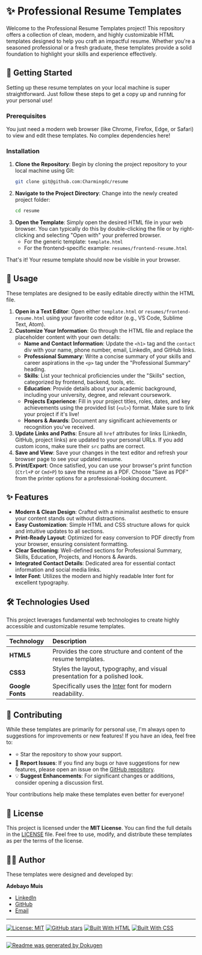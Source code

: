 # ✨ Professional Resume Templates

Welcome to the Professional Resume Templates project! This repository offers a collection of clean, modern, and highly customizable HTML templates designed to help you craft an impactful resume. Whether you're a seasoned professional or a fresh graduate, these templates provide a solid foundation to highlight your skills and experience effectively.

## 🚀 Getting Started

Setting up these resume templates on your local machine is super straightforward. Just follow these steps to get a copy up and running for your personal use!

### Prerequisites

You just need a modern web browser (like Chrome, Firefox, Edge, or Safari) to view and edit these templates. No complex dependencies here!

### Installation

1.  **Clone the Repository**:
    Begin by cloning the project repository to your local machine using Git:
    ```bash
    git clone git@github.com:Charmingdc/resume
    ```
2.  **Navigate to the Project Directory**:
    Change into the newly created project folder:
    ```bash
    cd resume
    ```
3.  **Open the Template**:
    Simply open the desired HTML file in your web browser. You can typically do this by double-clicking the file or by right-clicking and selecting "Open with" your preferred browser.
    *   For the generic template: `template.html`
    *   For the frontend-specific example: `resumes/frontend-resume.html`

That's it! Your resume template should now be visible in your browser.

## 📝 Usage

These templates are designed to be easily editable directly within the HTML file.

1.  **Open in a Text Editor**:
    Open either `template.html` or `resumes/frontend-resume.html` using your favorite code editor (e.g., VS Code, Sublime Text, Atom).
2.  **Customize Your Information**:
    Go through the HTML file and replace the placeholder content with your own details:
    *   **Name and Contact Information**: Update the `<h1>` tag and the `contact` div with your name, phone number, email, LinkedIn, and GitHub links.
    *   **Professional Summary**: Write a concise summary of your skills and career aspirations in the `<p>` tag under the "Professional Summary" heading.
    *   **Skills**: List your technical proficiencies under the "Skills" section, categorized by frontend, backend, tools, etc.
    *   **Education**: Provide details about your academic background, including your university, degree, and relevant coursework.
    *   **Projects Experience**: Fill in your project titles, roles, dates, and key achievements using the provided list (`<ul>`) format. Make sure to link your project if it's live!
    *   **Honors & Awards**: Document any significant achievements or recognition you've received.
3.  **Update Links and Paths**:
    Ensure all `href` attributes for links (LinkedIn, GitHub, project links) are updated to your personal URLs. If you add custom icons, make sure their `src` paths are correct.
4.  **Save and View**:
    Save your changes in the text editor and refresh your browser page to see your updated resume.
5.  **Print/Export**:
    Once satisfied, you can use your browser's print function (`Ctrl+P` or `Cmd+P`) to save the resume as a PDF. Choose "Save as PDF" from the printer options for a professional-looking document.

## ✨ Features

*   **Modern & Clean Design**: Crafted with a minimalist aesthetic to ensure your content stands out without distractions.
*   **Easy Customization**: Simple HTML and CSS structure allows for quick and intuitive updates to all sections.
*   **Print-Ready Layout**: Optimized for easy conversion to PDF directly from your browser, ensuring consistent formatting.
*   **Clear Sectioning**: Well-defined sections for Professional Summary, Skills, Education, Projects, and Honors & Awards.
*   **Integrated Contact Details**: Dedicated area for essential contact information and social media links.
*   **Inter Font**: Utilizes the modern and highly readable Inter font for excellent typography.

## 🛠️ Technologies Used

This project leverages fundamental web technologies to create highly accessible and customizable resume templates.

| Technology      | Description                                                               |
| :-------------- | :------------------------------------------------------------------------ |
| **HTML5**       | Provides the core structure and content of the resume templates.          |
| **CSS3**        | Styles the layout, typography, and visual presentation for a polished look. |
| **Google Fonts** | Specifically uses the [Inter](https://fonts.google.com/specimen/Inter) font for modern readability. |

## 🤝 Contributing

While these templates are primarily for personal use, I'm always open to suggestions for improvements or new features! If you have an idea, feel free to:

*   ⭐ Star the repository to show your support.
*   🐛 **Report Issues**: If you find any bugs or have suggestions for new features, please open an issue on the [GitHub repository](https://github.com/Charmingdc/resume/issues).
*   💡 **Suggest Enhancements**: For significant changes or additions, consider opening a discussion first.

Your contributions help make these templates even better for everyone!

## 📜 License

This project is licensed under the **MIT License**. You can find the full details in the [LICENSE](LICENSE) file. Feel free to use, modify, and distribute these templates as per the terms of the license.

## 👨‍💻 Author

These templates were designed and developed by:

**Adebayo Muis**

*   [LinkedIn](https://linkedin.com/in/adebayo-muis)
*   [GitHub](https://github.com/Charmingdc)
*   [Email](mailto:charmingdc002@gmail.com)

---

[![License: MIT](https://img.shields.io/badge/License-MIT-yellow.svg)](https://opensource.org/licenses/MIT)
[![GitHub stars](https://img.shields.io/github/stars/Charmingdc/resume?style=social)](https://github.com/Charmingdc/resume/stargazers)
[![Built With HTML](https://img.shields.io/badge/Built%20With-HTML-orange)](https://developer.mozilla.org/en-US/docs/Web/HTML)
[![Built With CSS](https://img.shields.io/badge/Built%20With-CSS-blue)](https://developer.mozilla.org/en-US/docs/Web/CSS)

---
[![Readme was generated by Dokugen](https://img.shields.io/badge/Readme%20was%20generated%20by-Dokugen-brightgreen)](https://www.npmjs.com/package/dokugen)